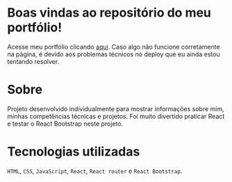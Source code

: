 # Boas vindas ao repositório do meu portfólio!

Acesse meu portfólio clicando <a href="https://camila-mp.github.io/portfolio/">aqui</a>.
Caso algo não funcione corretamente na página, é devido aos problemas técnicos no deploy que eu ainda estou tentando resolver.

# Sobre

Projeto desenvolvido individualmente para mostrar informações sobre mim, minhas competências técnicas e projetos. Foi muito divertido praticar React e testar o React Bootstrap neste projeto.

# Tecnologias utilizadas

`HTML`, `CSS`, `JavaScript`, `React`, `React router` e `React Bootstrap`.
